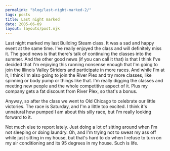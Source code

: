 ```yaml
---
permalink: "blog/last-night-marked-2/"
tags: posts
title: Last night marked
date: 2005-06-09
layout: layouts/post.njk
---
```


Last night marked my last Building Steam class. It was a sad and happy event at the same time. I've really enjoyed the class and will definitely miss it. The good news is that there's talk of continuing the classes into the summer. And the other good news (if you can call it that) is that I think I've decided that I'm enjoying this running nonsense enough that I'm going to join the Illinois Valley Striders and participate in more races. And while I'm at it, I think I'm also going to join the River Plex and try more classes, like spinning or body pump or things like that. I'm really digging the classes and meeting new people and the whole competitive aspect of it. Plus my company gets a fat discount from River Plex, so that's a bonus. 

Anyway, so after the class we went to Old Chicago to celebrate our little victories. The race is Saturday, and I'm a little too excited. I think it's unnatural how pumped I am about this silly race, but I'm really looking forward to it. 

Not much else to report lately. Just doing a lot of sitting around when I'm not sleeping or doing laundry. Oh, and I'm trying not to sweat my ass off while just sitting in my house, but that's hard to do when I refuse to turn on my air conditioning and its 95 degrees in my house. Such is life.